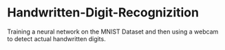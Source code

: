 # Handwritten-Digit-Recognizition
Training a neural network on the MNIST Dataset and then using a webcam to detect actual handwritten digits.
